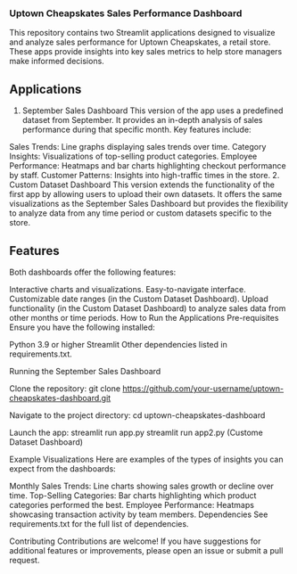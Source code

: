 ### Uptown Cheapskates Sales Performance Dashboard
This repository contains two Streamlit applications designed to visualize and analyze sales performance for Uptown Cheapskates, a retail store. These apps provide insights into key sales metrics to help store managers make informed decisions.

## Applications
1. September Sales Dashboard
This version of the app uses a predefined dataset from September. It provides an in-depth analysis of sales performance during that specific month. Key features include:

Sales Trends: Line graphs displaying sales trends over time.
Category Insights: Visualizations of top-selling product categories.
Employee Performance: Heatmaps and bar charts highlighting checkout performance by staff.
Customer Patterns: Insights into high-traffic times in the store.
2. Custom Dataset Dashboard
This version extends the functionality of the first app by allowing users to upload their own datasets. It offers the same visualizations as the September Sales Dashboard but provides the flexibility to analyze data from any time period or custom datasets specific to the store.

## Features
Both dashboards offer the following features:

Interactive charts and visualizations.
Easy-to-navigate interface.
Customizable date ranges (in the Custom Dataset Dashboard).
Upload functionality (in the Custom Dataset Dashboard) to analyze sales data from other months or time periods.
How to Run the Applications
Pre-requisites
Ensure you have the following installed:

Python 3.9 or higher
Streamlit
Other dependencies listed in requirements.txt.

Running the September Sales Dashboard

Clone the repository:
git clone https://github.com/your-username/uptown-cheapskates-dashboard.git

Navigate to the project directory:
cd uptown-cheapskates-dashboard

Launch the app:
streamlit run app.py
streamlit run app2.py (Custome Dataset Dashboard)

Example Visualizations
Here are examples of the types of insights you can expect from the dashboards:

Monthly Sales Trends: Line charts showing sales growth or decline over time.
Top-Selling Categories: Bar charts highlighting which product categories performed the best.
Employee Performance: Heatmaps showcasing transaction activity by team members.
Dependencies
See requirements.txt for the full list of dependencies.

Contributing
Contributions are welcome! If you have suggestions for additional features or improvements, please open an issue or submit a pull request.


